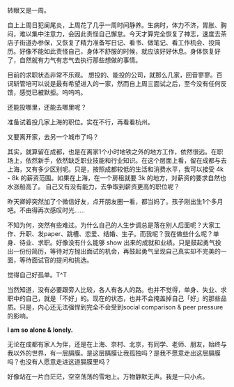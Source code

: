 转眼又是一周。

自上上周日犯阑尾炎，上周花了几乎一周时间静养。生病时，体力不济，胃胀、胸闷，难以集中注意力，会因此责怪自己懈怠。今天才算完全恢复了神志，速度去茶店子街道办参保，又恢复了精力准备写日记、看书、做笔记、看工作机会、投简历。好像不能如此责怪自己，身体不舒服的时候，就应该好好休息。身体恢复好了，自然就有力气有志气去执行那些想做的事情。

目前的求职状态非常不乐观。 想投的、能投的公司，就那么几家，回音寥寥。百词斩管培可以说是最有希望进入的一家，然而自上周三面试之后，至今没有任何反馈，感觉已被默拒。呜呜呜。

还能投哪里，还能去哪里呢？

准备试着投几家上海的职位。实在不行，再看看杭州。

又要离开家，去另一个城市了吗？

其实，就算留在成都，也是在离家1个小时地铁之外的地方工作，依然很远。在职场上，依然新手，依然缺乏职业技能和行业知识。在这个层面上看，留在成都与去上海，又有多少区别呢。只是，按照成都较低的生活和消费水平，我可以接受 4k - 8k 的薪资范围。如果在上海，在一个房租就要 3k 的地方，对薪资的要求自然也水涨船高了。 自己又有没有能力，去争取到薪资更高的职位呢？

昨天卿婷突然加了个微信好友，点开朋友圈一看，都当妈了。孩子刚出生1个多月吧。不由得再次感叹时光……

不知为何，突然有些难过。为什么自己的人生步调总是落在别人后面呢？大家工作、升职、发paper、跳槽、恋爱、结婚、生子。而我呢？我在做些什么呢？单身、待业、求职。好像没有什么能够 show 出来的成就和业绩。只是鼓起勇气投出一份份简历，等待对方抛出面试的机会，再鼓起勇气呈现自己真实却不完美的一面，等待面试官的提问和挑选。

觉得自己好孤单。T^T

当然知道，没有必要跟旁人比较，各人有各人的路。也并不觉得，单身、失业、求职中的自己，就是「不好」的。现在的状态，也并不会掩盖掉自己「好」的那些品质。只是，内心还无法强悍到完全不会受到social comparison & peer pressure 的影响。

**I am so alone & lonely.**

无论在成都有家人为伴，还是在上海、奈村、北京，有同学、老师、朋友，始终与我以外的世界，有一层膈膜。是这层膈膜让我孤独吗？是我不愿意走出这层膈膜吗？也没有人愿意走进这道膈膜里吗？

好像站在一片白茫茫，空空荡荡的雪地上。万物静默无声。我是一只小点。
